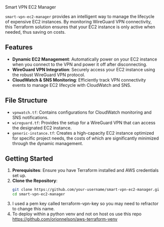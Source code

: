  Smart VPN EC2 Manager

`smart-vpn-ec2-manager` provides an intelligent way to manage the lifecycle of expensive EC2 instances. By monitoring WireGuard VPN connectivity, this Terraform solution ensures that your EC2 instance is only active when needed, thus saving on costs.

## Features

- **Dynamic EC2 Management**: Automatically power on your EC2 instance when you connect to the VPN and power it off after disconnecting.
- **WireGuard VPN Integration**: Securely access your EC2 instance using the robust WireGuard VPN protocol.
- **CloudWatch & SNS Monitoring**: Efficiently track VPN connectivity events to manage EC2 lifecycle with CloudWatch and SNS.

## File Structure

- `vpnwatch.tf`: Contains configurations for CloudWatch monitoring and SNS notifications.
- `wireguard.tf`: Provides the setup for a WireGuard VPN that can access the designated EC2 instance.
- `generic-instance.tf`: Creates a high-capacity EC2 instance optimized for specific project needs, the costs of which are significantly minimized through the dynamic management.

## Getting Started

1. **Prerequisites**: Ensure you have Terraform installed and AWS credentials set up.
2. **Clone the Repository**:
   ```bash
   git clone https://github.com/your-username/smart-vpn-ec2-manager.git
   cd smart-vpn-ec2-manager
3. I used a pem key called terraform-vpn-key so you may need to refractor to change this name. 
4. To deploy within a python venv and not on host os use this repo  https://github.com/orionnelson/aws-terraform-venv
